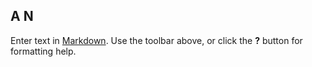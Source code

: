 ## A N
Enter text in [Markdown](http://daringfireball.net/projects/markdown/). Use the toolbar above, or click the **?** button for formatting help.
